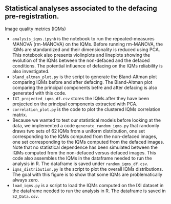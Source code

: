 ## Statistical analyses associated to the defacing pre-registration.

Image quality metrics (IQMs)
- `analysis_iqms.ipynb` is the notebook to run the repeated-measures MANOVA (rm-MANOVA) on the IQMs. Before running rm-MANOVA, the IQMs are standardized and their dimensionality is reduced using PCA. This notebook also presents violinplots and lineplots showing the evolution of the IQMs between the non-defaced and the defaced conditions. The potential influence of defacing on the IQMs reliability is also investigated.
- `bland_altman_plot.py` is the script to generate the Bland-Altman plot comparing IQMs before and after defacing. The Bland-Altman plot comparing the principal components befre and after defacing is also generated with this code.
- `IXI_projected_iqms_df.csv` stores the IQMs after they have been projected on the principal components extracted with PCA.
- `correlation_plot.py` is the code to plot the clustered IQMs correlation matrix.
- Because we wanted to test our statistical models before looking at the data, we implemented a code `generate_random_iqms.py` that randomly draws two sets of 62 IQMs from a uniform distribution, one set corresponding to the IQMs computed from the non-defaced images, one set corresponding to the IQMs computed from the defaced images. Note that no statistical dependence has been simulated between the IQMs computed from the non-defaced versus defaced images. This code also assembles the IQMs in the dataframe needed to run the analysis in R. The dataframe is saved under `random_iqms_df.csv`.
- `iqms_distribution.py` is the script to plot the overall IQMs distributions. The goal with this figure is to show that some IQMs are problematically always zero.
- `load_iqms.py` is a script to load the IQMs computed on the IXI dataset in the dataframe needed to run the analysis in R. The dataframe is saved in `S2_Data.csv`. 


